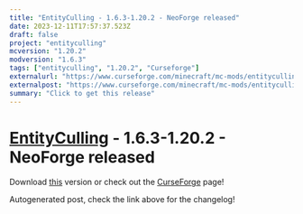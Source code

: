 ```yaml
---
title: "EntityCulling - 1.6.3-1.20.2 - NeoForge released"
date: 2023-12-11T17:57:37.523Z
draft: false
project: "entityculling"
mcversion: "1.20.2"
modversion: "1.6.3"
tags: ["entityculling", "1.20.2", "Curseforge"]
externalurl: "https://www.curseforge.com/minecraft/mc-mods/entityculling/files/4949691"
externalpost: "https://www.curseforge.com/minecraft/mc-mods/entityculling/files/4949691"
summary: "Click to get this release"
---
```

# [EntityCulling](/project/entityculling) - 1.6.3-1.20.2 - NeoForge released
Download [this](https://www.curseforge.com/minecraft/mc-mods/entityculling/files/4949691) version or check out the [CurseForge](https://www.curseforge.com/minecraft/mc-mods/entityculling) page!

Autogenerated post, check the link above for the changelog!
